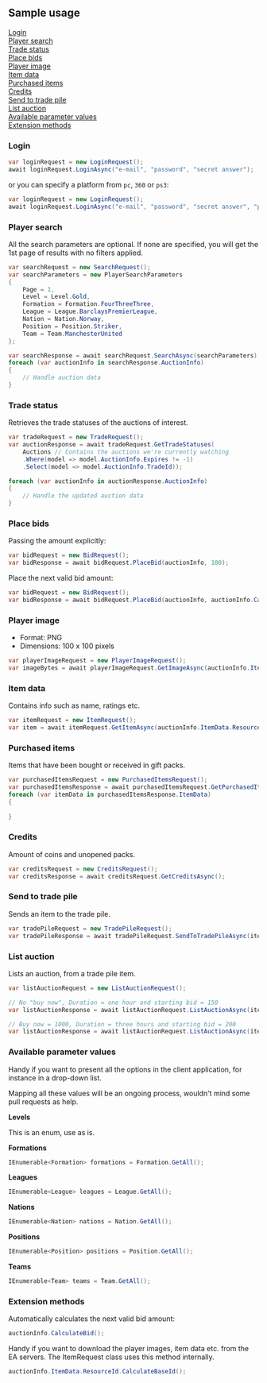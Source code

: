 ## Sample usage

[Login](https://github.com/trydis/Fifa-Ultimate-Team-2013-Toolkit#login)  
[Player search](https://github.com/trydis/Fifa-Ultimate-Team-2013-Toolkit#player-search)  
[Trade status](https://github.com/trydis/Fifa-Ultimate-Team-2013-Toolkit#trade-status)  
[Place bids](https://github.com/trydis/Fifa-Ultimate-Team-2013-Toolkit#place-bids)  
[Player image](https://github.com/trydis/Fifa-Ultimate-Team-2013-Toolkit#player-image)  
[Item data](https://github.com/trydis/Fifa-Ultimate-Team-2013-Toolkit#item-data)  
[Purchased items](https://github.com/trydis/Fifa-Ultimate-Team-2013-Toolkit#purchased-items)  
[Credits](https://github.com/trydis/Fifa-Ultimate-Team-2013-Toolkit#credits)  
[Send to trade pile](https://github.com/trydis/Fifa-Ultimate-Team-2013-Toolkit#send-to-trade-pile)  
[List auction](https://github.com/trydis/Fifa-Ultimate-Team-2013-Toolkit#list-auction)  
[Available parameter values](https://github.com/trydis/Fifa-Ultimate-Team-2013-Toolkit#available-parameter-values)  
[Extension methods](https://github.com/trydis/Fifa-Ultimate-Team-2013-Toolkit#extension-methods)  

### Login

```csharp
var loginRequest = new LoginRequest();
await loginRequest.LoginAsync("e-mail", "password", "secret answer");
```

or you can specify a platform from `pc`, `360` or `ps3`:

```csharp
var loginRequest = new LoginRequest();
await loginRequest.LoginAsync("e-mail", "password", "secret answer", "pc");
```

### Player search

All the search parameters are optional. If none are specified, you will get the 1st page of results with no filters applied.

```csharp
var searchRequest = new SearchRequest();
var searchParameters = new PlayerSearchParameters
{
    Page = 1,
    Level = Level.Gold,
    Formation = Formation.FourThreeThree,
    League = League.BarclaysPremierLeague,
    Nation = Nation.Norway,
    Position = Position.Striker,
    Team = Team.ManchesterUnited
};

var searchResponse = await searchRequest.SearchAsync(searchParameters);
foreach (var auctionInfo in searchResponse.AuctionInfo)
{
	// Handle auction data
}
```

### Trade status

Retrieves the trade statuses of the auctions of interest.

```csharp
var tradeRequest = new TradeRequest();
var auctionResponse = await tradeRequest.GetTradeStatuses(
    Auctions // Contains the auctions we're currently watching
    .Where(model => model.AuctionInfo.Expires != -1)
    .Select(model => model.AuctionInfo.TradeId));

foreach (var auctionInfo in auctionResponse.AuctionInfo)
{
	// Handle the updated auction data
}
```

### Place bids

Passing the amount explicitly:

```csharp
var bidRequest = new BidRequest();
var bidResponse = await bidRequest.PlaceBid(auctionInfo, 100);
```

Place the next valid bid amount:

```csharp
var bidRequest = new BidRequest();
var bidResponse = await bidRequest.PlaceBid(auctionInfo, auctionInfo.CalculateBid());
```

### Player image

- Format: PNG
- Dimensions: 100 x 100 pixels

```csharp
var playerImageRequest = new PlayerImageRequest();
var imageBytes = await playerImageRequest.GetImageAsync(auctionInfo.ItemData.ResourceId);
```

### Item data

Contains info such as name, ratings etc.

```csharp
var itemRequest = new ItemRequest();
var item = await itemRequest.GetItemAsync(auctionInfo.ItemData.ResourceId);
```

### Purchased items

Items that have been bought or received in gift packs.

```csharp
var purchasedItemsRequest = new PurchasedItemsRequest();
var purchasedItemsResponse = await purchasedItemsRequest.GetPurchasedItemsAsync();
foreach (var itemData in purchasedItemsResponse.ItemData)
{
    
}
```

### Credits

Amount of coins and unopened packs.

```csharp
var creditsRequest = new CreditsRequest();
var creditsResponse = await creditsRequest.GetCreditsAsync();
```

### Send to trade pile

Sends an item to the trade pile.

```csharp
var tradePileRequest = new TradePileRequest();
var tradePileResponse = await tradePileRequest.SendToTradePileAsync(itemData);
```

### List auction

Lists an auction, from a trade pile item.

```csharp
var listAuctionRequest = new ListAuctionRequest();

// No "buy now", Duration = one hour and starting bid = 150
var listAuctionResponse = await listAuctionRequest.ListAuctionAsync(itemData.Id);

// Buy now = 1000, Duration = three hours and starting bid = 200
var listAuctionResponse = await listAuctionRequest.ListAuctionAsync(itemData.Id, 1000, AuctionDuration.ThreeHours, 200);
```

### Available parameter values

Handy if you want to present all the options in the client application, for instance in a drop-down list.

Mapping all these values will be an ongoing process, wouldn't mind some pull requests as help.

**Levels**

This is an enum, use as is.

**Formations**
```csharp
IEnumerable<Formation> formations = Formation.GetAll();
```

**Leagues**
```csharp
IEnumerable<League> leagues = League.GetAll();
```

**Nations**
```csharp
IEnumerable<Nation> nations = Nation.GetAll();
```

**Positions**
```csharp
IEnumerable<Position> positions = Position.GetAll();
```

**Teams**
```csharp
IEnumerable<Team> teams = Team.GetAll();
```

### Extension methods

Automatically calculates the next valid bid amount:

```csharp
auctionInfo.CalculateBid();
```

Handy if you want to download the player images, item data etc. from the EA servers. The ItemRequest class uses this method internally.

```csharp
auctionInfo.ItemData.ResourceId.CalculateBaseId();
```
